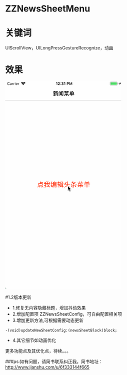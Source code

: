 # ZZNewsSheetMenu

# 关键词
UIScrollView，UILongPressGestureRecognize，动画

# 效果
![](Untitled1.gif)


#1.2版本更新
- 1.修复无内容隐藏标题，增加抖动效果
- 2.增加配置项 ZZNewsSheetConfig，可自由配置相关项
- 3.增加更新方法,可根据需要动态更新

```objc
-(void)updateNewSheetConfig:(newsSheetBlock)block;
```

- 4.其它细节如动画优化


更多功能点及其优化点，待续。。。

###ps:如有问题，请简书联系纠正我。简书地址：http://www.jianshu.com/u/6f333144f665



